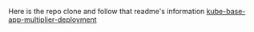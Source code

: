 Here is the repo clone and follow that readme's information
[kube-base-app-multiplier-deployment](https://github.com/sinhaaritro/kube-base-app-multiplier-deployment)